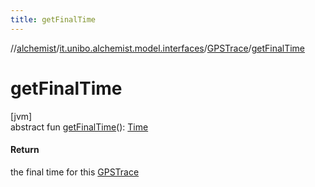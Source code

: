 ```yaml
---
title: getFinalTime
---
```

//[alchemist](../../../index.html)/[it.unibo.alchemist.model.interfaces](../index.html)/[GPSTrace](index.html)/[getFinalTime](get-final-time.html)



# getFinalTime



[jvm]\
abstract fun [getFinalTime](get-final-time.html)(): [Time](../-time/index.html)



#### Return



the final time for this [GPSTrace](index.html)




